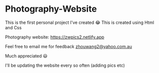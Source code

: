 # Photography-Website

This is the first personal project I've created 😂 This is created using Html and Css

Photography website: https://zwpics2.netlify.app

Feel free to email me for feedback zhouwang2@yahoo.com.au

Much appreciated 😃

I'll be updating the website every so often (adding pics etc)
